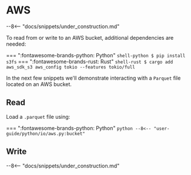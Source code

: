 # AWS

--8<-- "docs/snippets/under_construction.md"

To read from or write to an AWS bucket, additional dependencies are needed:

=== ":fontawesome-brands-python: Python"
    ``` shell-python
    $ pip install s3fs
    ```
=== ":fontawesome-brands-rust: Rust"
    ``` shell-rust
    $ cargo add aws_sdk_s3 aws_config tokio --features tokio/full
    ```

In the next few snippets we'll demonstrate interacting with a `Parquet` file
located on an AWS bucket.

## Read

Load a `.parquet` file using:

=== ":fontawesome-brands-python: Python"
    ``` python
    --8<-- "user-guide/python/io/aws.py:bucket"
    ```


## Write

--8<-- "docs/snippets/under_construction.md"